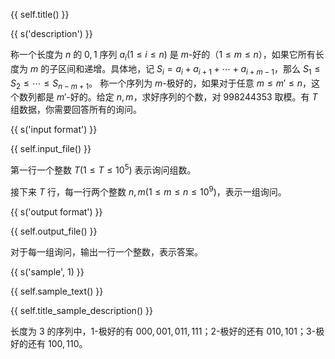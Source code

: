 {{ self.title() }}



{{ s('description') }}

称一个长度为 $n$ 的 $0,1$ 序列 $a_i(1\le i \le n)$ 是 $m$-好的（$1\le m \le n$），如果它所有长度为 $m$ 的子区间和递增。具体地，记 $S_i=a_{i}+a_{i+1}+\cdots+a_{i+m-1}$，那么 $S_1\le S_2\le \cdots \le S_{n-m+1}$。 称一个序列为 $m$-极好的，如果对于任意 $m\le m'\le n$，这个数列都是 $m'$-好的。给定 $n,m$，求好序列的个数，对 $998244353$ 取模。有 $T$ 组数据，你需要回答所有的询问。

{{ s('input format') }}

{{ self.input_file() }}

第一行一个整数 $T(1 \le T\le 10^5)$ 表示询问组数。

接下来 $T$ 行，每一行两个整数 $n,m(1 \le m \le n \le 10^9)$，表示一组询问。

{{ s('output format') }}

{{ self.output_file() }}

对于每一组询问，输出一行一个整数，表示答案。

{{ s('sample', 1) }}

{{ self.sample_text() }}


{{ self.title_sample_description() }}

长度为 $3$ 的序列中，$1$-极好的有 $000,001,011,111$；$2$-极好的还有 $010,101$；$3$-极好的还有 $100,110$。 

